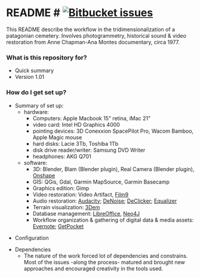 # README # [![Bitbucket issues](https://img.shields.io/badge/issues-closed-green.svg)]()

This README describe the workflow in the tridimensionalization of a patagonian cemetery. Involves photogrammetry, historical sound & video restoration from Anne Chapman-Ana Montes documentary, circa 1977.

### What is this repository for? ###

* Quick summary
* Version 1.01

### How do I get set up? ###

- Summary of set up: 
    - hardware: 
         * Computers: Apple Macbook 15" retina, iMac 21"
         * video card: Intel HD Graphics 4000
         * pointing devices: 3D Conexxion SpacePilot Pro, Wacom Bamboo, Apple Magic mouse 
         * hard disks: Lacie 3Tb, Toshiba 1Tb
         * disk drive reader/writer: Samsung DVD Writer
         * headphones: AKG Q701
    * software: 
         * 3D: Blender, Blam (Blender plugin), Real Camera (Blender plugin), [Onshape](http://onshape.com/)
         * GIS: QGis, Gdal, Garmin MapSource, Garmin Basecamp
         * Graphics edition: Gimp
         * Video restoration: Video Artifact, [Film9](http://contact41766.wixsite.com/film9)
         * Audio restoration: [Audacity](http://www.audacityteam.org/); [DeNoise](http://www.clickrepair.net/noise/); [DeClicker](http://www.clickrepair.net/digital_audio/restore.html); [Equalizer](http://www.clickrepair.net/digital_audio/equalization.html)
         * Terrain visualization: [3Dem](http://www.hangsim.com/3dem/)
         * Database management: [LibreOffice](https://www.libreoffice.org/), [Neo4J](https://neo4j.com/)
         * Workflow organization & gathering of digital data & media assets: [Evernote](https://evernote.com/); [GetPocket](https://getpocket.com/)
* Configuration
- Dependencies
    * The nature of the work forced lot of dependencies and constrains. Most of the issues -along the process- matured and brought new approaches and encouraged creativity in the tools used.